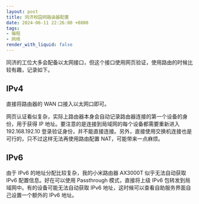 ```yaml
---
layout: post
title: 同济校园网路由器配置
date: 2024-06-11 22:26:00 +0800
tags: 
- 编程
- 网络
render_with_liquid: false
---
```


同济的工位大多会配备以太网接口，但这个接口使用网页验证，使用路由的时候比较有趣，记录如下。

## IPv4

直接将路由器的 WAN 口接入以太网口即可。

网页认证看似复杂，实际上路由器本身会自动记录路由器连接的第一个设备的身份，用于获得 IP 地址。要注意的是连接到局域网的每个设备都需要重新进入 192.168.192.10 登录验证身份，并不能直接连接。另外，直接使用交换机连接也是可行的，只不过这样无法再使用路由配置 NAT，可能带来一点麻烦。

## IPv6

由于 IPv6 的地址分配比较复杂，我的小米路由器 AX3000T 似乎无法自动获取 IPv6 配置信息。好在可以使用 Passthrough 模式，直接将上级 IPv6 包转发到局域网中。有的设备可能无法自动获取 IPv6 地址，这时候可以查看自助服务界面自己设置一个额外的 IPv6 地址。
